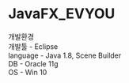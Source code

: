 # JavaFX_EVYOU   
개발환경   
개발툴 - Eclipse   
language - Java 1.8, Scene Builder  
DB - Oracle 11g   
OS - Win 10
